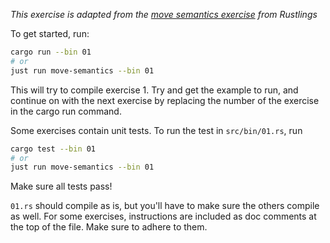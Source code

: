 _This exercise is adapted from the
[move semantics exercise](https://github.com/rust-lang/rustlings/tree/main/exercises/move_semantics)
from Rustlings_

To get started, run:

```bash
cargo run --bin 01
# or
just run move-semantics --bin 01
```

This will try to compile exercise 1. Try and get the example to run, and
continue on with the next exercise by replacing the number of the exercise in
the cargo run command.

Some exercises contain unit tests. To run the test in `src/bin/01.rs`, run

```bash
cargo test --bin 01
# or
just run move-semantics --bin 01
```

Make sure all tests pass!

`01.rs` should compile as is, but you'll have to make sure the others compile as
well. For some exercises, instructions are included as doc comments at the top
of the file. Make sure to adhere to them.
